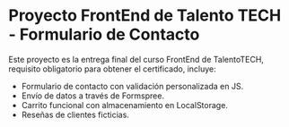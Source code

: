 # Proyecto FrontEnd de Talento TECH - Formulario de Contacto 

Este proyecto es la entrega final del curso FrontEnd de TalentoTECH, requisito obligatorio para obtener el certificado, incluye:

- Formulario de contacto con validación personalizada en JS.
- Envío de datos a través de Formspree.
- Carrito funcional con almacenamiento en LocalStorage.
- Reseñas de clientes ficticias.

